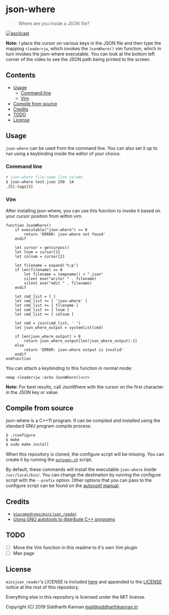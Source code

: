 # json-where

> Where are you inside a JSON file?

[![asciicast](https://asciinema.org/a/295553.svg)](https://asciinema.org/a/295553)

**Note:** I place the cursor on various keys in the JSON file and then type the
mapping `<leader>jw`, which invokes the `JsonWhere()` vim function, which in
turn invokes the json-where executable. You can look at the bottom left corner
of the video to see the JSON path being printed to the screen.

## Contents

- [Usage][4]
    - [Command line][5]
    - [Vim][6]
- [Compile from source][1]
- [Credits][8]
- [TODO][15]
- [License][9]

## Usage

`json-where` can be used from the command line. You can also set it up to run
using a keybinding inside the editor of your choice.

### Command line

```sh
# json-where file-name line column
$ json-where test.json 250  14
.[5].tags[3]
```

### Vim

After installing json-where, you can use this function to invoke it based on
your cursor position from within vim.

```vim
function JsonWhere()
    if executable("json-where") == 0
        return 'ERROR: json-where not found'
    endif

    let cursor = getcurpos()
    let lnum = cursor[1]
    let colnum = cursor[2]

    let filename = expand('%:p')
    if len(filename) == 0
        let filename = tempname() + ".json"
        silent exe("write! " . filename)
        silent exe("edit " . filename)
    endif

    let cmd_list = [ ]
    let cmd_list += [ 'json-where' ]
    let cmd_list += [ filename ]
    let cmd_list += [ lnum ]
    let cmd_list += [ colnum ]

    let cmd = join(cmd_list, ' ')
    let json_where_output = systemlist(cmd)

    if len(json_where_output) > 0
        return json_where_output[len(json_where_output)-1]
    else
        return 'ERROR: json-where output is invalid'
    endif
endfunction
```

You can attach a keybinding to this function in normal mode:

```vim
nmap <leader>jw :echo JsonWhere()<cr>
```

**Note:** For best results, call JsonWhere with the cursor on the first
character in the JSON key or value.

## Compile from source

json-where is a C++11 program. It can be compiled and installed using the
standard GNU program compile process:

```sh
$ ./configure
$ make
$ sudo make install
```

When this repository is cloned, the configure script will be missing. You can
create it by running the [`autogen.sh`][3] script.

By default, these commands will install the executable `json-where` inside
`/usr/local/bin/`. You can change the destination by running the configure
script with the `--prefix` option. Other options that you can pass to the
configure script can be found on the [autoconf manual][2].

## Credits

- [`giacomodrago/minijson_reader`][10]
- [Using GNU autotools to distribute C++ programs][14]

## TODO

- [ ] Move the Vim function in this readme to it's own Vim plugin
- [ ] Man page

## License

`minijson_reader`'s LICENSE is included [here][11] and appended to the
[LICENSE][12] notice at the root of this repository.

Everything else in this repository is licensed under the MIT license.

Copyright (C) 2019 Siddharth Kannan <mail@siddharthkannan.in>

[1]: #compile-from-source
[2]: https://www.gnu.org/savannah-checkouts/gnu/autoconf/manual/autoconf-2.69/autoconf.html#Installation-Names
[3]: ./autogen.sh
[4]: #usage
[5]: #command-line
[6]: #vim
[7]: #install
[8]: #credits
[9]: #license
[10]: https://github.com/giacomodrago/minijson_reader
[11]: ./src/nested_json/minijson/LICENSE.txt
[12]: ./LICENSE
[13]: ./img/screenshot.png
[14]: https://digitalleaves.com/blog/2017/12/build-cross-platform-c-project-autotools/
[15]: #todo
